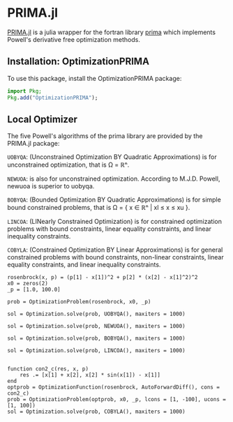 # PRIMA.jl

[PRIMA.jl](https://github.com/libprima/PRIMA.jl) is a julia wrapper for the fortran library [prima](https://github.com/libprima/prima) which implements Powell's derivative free optimization methods.

## Installation: OptimizationPRIMA

To use this package, install the OptimizationPRIMA package:

```julia
import Pkg;
Pkg.add("OptimizationPRIMA");
```

## Local Optimizer

The five Powell's algorithms of the prima library are provided by the PRIMA.jl package:

`UOBYQA`: (Unconstrained Optimization BY Quadratic Approximations) is for unconstrained optimization, that is Ω = ℝⁿ.

`NEWUOA`: is also for unconstrained optimization. According to M.J.D. Powell, newuoa is superior to uobyqa.

`BOBYQA`: (Bounded Optimization BY Quadratic Approximations) is for simple bound constrained problems, that is Ω = { x ∈ ℝⁿ | xl ≤ x ≤ xu }.

`LINCOA`: (LINearly Constrained Optimization) is for constrained optimization problems with bound constraints, linear equality constraints, and linear inequality constraints.

`COBYLA`: (Constrained Optimization BY Linear Approximations) is for general constrained problems with bound constraints, non-linear constraints, linear equality constraints, and linear inequality constraints.

```@example PRIMA
rosenbrock(x, p) = (p[1] - x[1])^2 + p[2] * (x[2] - x[1]^2)^2
x0 = zeros(2)
_p = [1.0, 100.0]

prob = OptimizationProblem(rosenbrock, x0, _p)

sol = Optimization.solve(prob, UOBYQA(), maxiters = 1000)

sol = Optimization.solve(prob, NEWUOA(), maxiters = 1000)

sol = Optimization.solve(prob, BOBYQA(), maxiters = 1000)

sol = Optimization.solve(prob, LINCOA(), maxiters = 1000)


function con2_c(res, x, p)
    res .= [x[1] + x[2], x[2] * sin(x[1]) - x[1]]
end
optprob = OptimizationFunction(rosenbrock, AutoForwardDiff(), cons = con2_c)
prob = OptimizationProblem(optprob, x0, _p, lcons = [1, -100], ucons = [1, 100])
sol = Optimization.solve(prob, COBYLA(), maxiters = 1000)
```
